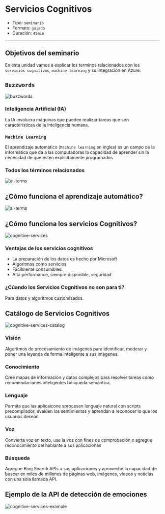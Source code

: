 # Servicios Cognitivos

* Tipo: `seminario`
* Formato: `guiado`
* Duración: `45min`

***

## Objetivos del seminario

En esta unidad vamos a explicar los terminos relacionados con los `servicios
cognitivos`, `machine learning` y su integración en Azure.

## `Buzzwords`

![buzzwords](https://user-images.githubusercontent.com/3615859/35947585-8d7e886c-0c36-11e8-82d1-fd223022d47e.PNG)

### Inteligencia Artificial (IA)

La IA  involucra máquinas que pueden realizar tareas que son características de
la inteligencia humana.

### `Machine Learning`

El aprendizaje automático (`Machine learning` en ingles) es un campo de la
informática que da a las computadoras la capacidad de aprender sin la necesidad
de que esten explícitamente programados.

### Todos los términos relacionados

![ai-terms](https://user-images.githubusercontent.com/3615859/35948052-a397f8a2-0c38-11e8-85f9-f59c7a022f0f.PNG)

## ¿Cómo funciona el aprendizaje automático?

![ai-terms](https://user-images.githubusercontent.com/3615859/35948125-0112bbf2-0c39-11e8-931a-268f0b2bb163.PNG)

## ¿Cómo funciona los servicios Cognitivos?

![cognitive-services](https://user-images.githubusercontent.com/3615859/35948198-6bbe77c0-0c39-11e8-89c6-9429ae5d0359.PNG)

### Ventajas de los servicios cognitivos

* La preparación de los datos es hecho por Microsoft
* Algoritmos como servicios
* Fácilmente consumibles.
* Alta performance, siempre disponible,  seguridad

### ¿Cúando los Servicios Cognitivos no son para ti?

Para datos y algoritmos customizados.

## Catálogo de Servicios Cognitivos

![cognitive-services-catalog](https://user-images.githubusercontent.com/3615859/35948339-1f749bdc-0c3a-11e8-9f74-cd51069e5924.PNG)

### Visión

Algoritmos de procesamiento de imágenes para identificar, moderar y poner una
leyenda de forma inteligente a sus imágenes.

### Conocimiento

Cree mapas de información y datos complejos para resolver tareas como
recomendaciones inteligentes búsqueda semántica.

### Lenguaje

Permita que las aplicaicone sprocesen lenguaje natural con scripts
precompilador, evalúen los sentimientos y aprendan a reconocer lo que los
usuarios desean

### Voz

Convierta voz en texto, use la voz con fines de comprobación o agregue
reconocimiento del hablante a sus aplicaciones

### Búsqueda

Agregue Bing Search APIs a sus aplicaciones y aproveche la capacidad de buscar
en miles de millones de páginas web, imágenes, vídeos y noticias con una sola
llamada API.

## Ejemplo  de la API de detección de emociones

![cognitive-services-example](https://user-images.githubusercontent.com/3615859/35948392-51253be6-0c3a-11e8-8cf2-f6defa4b1e0d.PNG)
